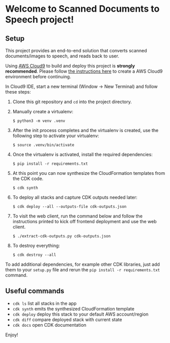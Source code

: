# Welcome to Scanned Documents to Speech project!

## Setup

This project provides an end-to-end solution that converts scanned documents/images to speech, and reads back to user.

Using [AWS Cloud9](https://aws.amazon.com/cloud9/) to build and deploy this project is **strongly recommended**.  Please follow [the instructions here](https://aws.amazon.com/cloud9/getting-started/) to create a AWS Cloud9 environment before continuing.

In Cloud9 IDE, start a new terminal (Window -> New Terminal) and follow these steps:

1. Clone this git repository and `cd` into the project directory.

2. Manually create a virtualenv:

    ```
    $ python3 -m venv .venv
    ```

3. After the init process completes and the virtualenv is created, use the following step to activate your virtualenv:

    ```
    $ source .venv/bin/activate
    ```

4. Once the virtualenv is activated, install the required dependencies:

    ```
    $ pip install -r requirements.txt
    ```

5. At this point you can now synthesize the CloudFormation templates from the CDK code.

    ```
    $ cdk synth
    ```

6. To deploy all stacks and capture CDK outputs needed later:

   ```
   $ cdk deploy --all --outputs-file cdk-outputs.json
   ```

7. To visit the web client, run the command below and follow the instructions printed to kick off frontend deployment and use the web client.
   ```
   $ ./extract-cdk-outputs.py cdk-outputs.json
   ```

8. To destroy everything:

    ```
    $ cdk destroy --all
    ```

To add additional dependencies, for example other CDK libraries, just add
them to your `setup.py` file and rerun the `pip install -r requirements.txt`
command.

## Useful commands

 * `cdk ls`          list all stacks in the app
 * `cdk synth`       emits the synthesized CloudFormation template
 * `cdk deploy`      deploy this stack to your default AWS account/region
 * `cdk diff`        compare deployed stack with current state
 * `cdk docs`        open CDK documentation

Enjoy!
